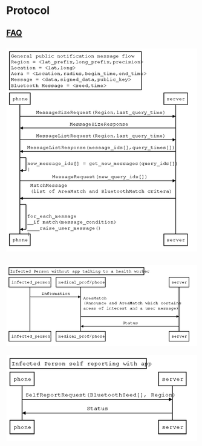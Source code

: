 # Protocol
[FAQ](FAQ.md)
---
![Alt text](docs/general-phone-server-interaction.png?raw=true "Title")
---
![Alt text](docs/health-worker-interaction.png?raw=true "Title")
---
![Alt text](docs/infected-person-interaction.png?raw=true "Title")